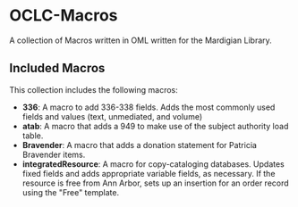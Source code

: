 # OCLC-Macros
A collection of Macros written in OML written for the Mardigian Library.

## Included Macros
This collection includes the following macros:
- **336**: A macro to add 336-338 fields. Adds the most commonly used fields and values (text, unmediated, and volume)
- **atab**: A macro that adds a 949 to make use of the subject authority load table.
- **Bravender**: A macro that adds a donation statement for Patricia Bravender items.
- **integratedResource**: A macro for copy-cataloging databases. Updates fixed fields and adds appropriate variable fields, as necessary. If the resource is free from Ann Arbor, sets up an insertion for an order record using the "Free" template. 
